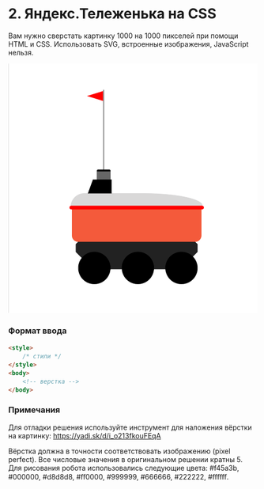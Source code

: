 # 2. Яндекс.Тележенька на CSS
 
Вам нужно сверстать картинку 1000 на 1000 пикселей при помощи HTML и CSS. Использовать SVG, встроенные изображения, JavaScript нельзя.

![Результат](input.png)

### Формат ввода
```html
<style>  
    /* стили */  
</style>  
<body>  
    <!-- верстка -->  
</body>
```

### Примечания

Для отладки решения используйте инструмент для наложения вёрстки на картинку: https://yadi.sk/d/i_o213fkouFEqA

Вёрстка должна в точности соответствовать изображению (pixel perfect). Все числовые значения в оригинальном решении кратны 5.
Для рисования робота использовались следующие цвета: #f45a3b, #000000, #d8d8d8, #ﬀ0000, #999999, #666666, #222222, #ﬀﬀﬀ.